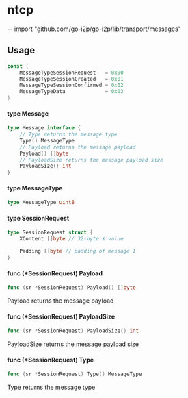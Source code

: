 # ntcp
--
    import "github.com/go-i2p/go-i2p/lib/transport/messages"


## Usage

```go
const (
	MessageTypeSessionRequest   = 0x00
	MessageTypeSessionCreated   = 0x01
	MessageTypeSessionConfirmed = 0x02
	MessageTypeData             = 0x03
)
```

#### type Message

```go
type Message interface {
	// Type returns the message type
	Type() MessageType
	// Payload returns the message payload
	Payload() []byte
	// PayloadSize returns the message payload size
	PayloadSize() int
}
```


#### type MessageType

```go
type MessageType uint8
```


#### type SessionRequest

```go
type SessionRequest struct {
	XContent []byte // 32-byte X value

	Padding []byte // padding of message 1
}
```


#### func (*SessionRequest) Payload

```go
func (sr *SessionRequest) Payload() []byte
```
Payload returns the message payload

#### func (*SessionRequest) PayloadSize

```go
func (sr *SessionRequest) PayloadSize() int
```
PayloadSize returns the message payload size

#### func (*SessionRequest) Type

```go
func (sr *SessionRequest) Type() MessageType
```
Type returns the message type
